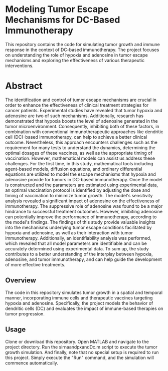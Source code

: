 # Modeling Tumor Escape Mechanisms for DC-Based Immunotherapy

This repository contains the code for simulating tumor growth and immune response in the context of DC-based immunotherapy. The project focuses on understanding the role of hypoxia and adenosine in tumor escape mechanisms and exploring the effectiveness of various therapeutic interventions.


# Abstract
The identification and control of tumor escape mechanisms are crucial in order to enhance the effectiveness of clinical treatment strategies for cancer patients. Experimental studies have revealed that tumor hypoxia and adenosine are two of such mechanisms. Additionally, research has demonstrated that hypoxia boosts the level of adenosine generated in the tumor microenvironment. Consequently, inhibiting both of these factors, in combination with conventional immunotherapeutic approaches like dendritic cell (DC)-based immunotherapy, can help to achieve a better clinical outcome. Nevertheless, this approach encounters challenges such as the requirement for many tests to understand the dynamics, determining the optimal dosages of these vaccines, as well as the appropriate timing of vaccination. However, mathematical models can assist us address these challenges. For the first time, in this study, mathematical tools including agent-based models, diffusion equations, and ordinary differential equations are utilized to model the escape mechanisms that hypoxia and adenosine provide for tumors in DC-based immunotherapy. Once the model is constructed and the parameters are estimated using experimental data, an optimal vaccination protocol is identified by adjusting the dose and timing of vaccination to minimize tumor growth. The model's sensitivity analysis revealed a significant impact of adenosine on the effectiveness of immunotherapy. The suppressive role of adenosine was found to be a major hindrance to successful treatment outcomes. However, inhibiting adenosine can potentially improve the performance of immunotherapy, according to the model's findings. The findings of this study provide valuable insights into the mechanisms underlying tumor escape conditions facilitated by hypoxia and adenosine, as well as their interaction with tumor immunotherapy. Additionally, an identifiability analysis was performed, which revealed that all model parameters are identifiable and can be accurately determined using experimental data. To sum up, the study contributes to a better understanding of the interplay between hypoxia, adenosine, and tumor immunotherapy, and can help guide the development of more effective treatments.
## Overview
The code in this repository simulates tumor growth in a spatial and temporal manner, incorporating immune cells and therapeutic vaccines targeting hypoxia and adenosine. Specifically, the project models the behavior of dendritic cells (DC) and evaluates the impact of immune-based therapies on tumor progression.
## Usage
Clone or download this repository.
Open MATLAB and navigate to the project directory.
Run the sirnaandpxandDc.m script to execute the tumor growth simulation.
And finally, note that no special setup is required to run this project. Simply execute the "Run" command, and the simulation will commence automatically.
